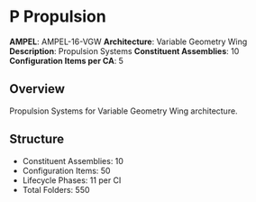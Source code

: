 # P Propulsion

**AMPEL**: AMPEL-16-VGW
**Architecture**: Variable Geometry Wing
**Description**: Propulsion Systems
**Constituent Assemblies**: 10
**Configuration Items per CA**: 5

## Overview
Propulsion Systems for Variable Geometry Wing architecture.

## Structure
- Constituent Assemblies: 10
- Configuration Items: 50
- Lifecycle Phases: 11 per CI
- Total Folders: 550
